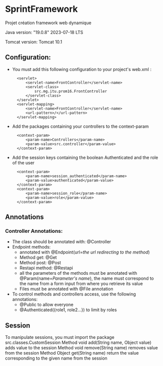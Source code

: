 # SprintFramework
Projet création framework web dynamique

Java version: "19.0.8" 2023-07-18 LTS

Tomcat version: Tomcat 10.1

## Configuration:
- You must add this following configuration to your project's web.xml :

        <servlet>
            <servlet-name>FrontController</servlet-name>
            <servlet-class>
                src.mg.itu.prom16.FrontController
            </servlet-class>
        </servlet>
        <servlet-mapping>
            <servlet-name>FrontController</servlet-name>
            <url-pattern>/</url-pattern>
        </servlet-mapping>

- Add the packages containing your controllers to the context-param

        <context-param>
            <param-name>Controllers</param-name> 
            <param-value>src.controller</param-value>
        </context-param>

- Add the session keys containing the boolean Authenticated and the role of the user 

        <context-param>
            <param-name>session_authenticated</param-name> 
            <param-value>authenticated</param-value>
        </context-param>
        <context-param>
            <param-name>session_role</param-name> 
            <param-value>role</param-value>
        </context-param>

## Annotations
### Controller Annotations:
- The class should be annotated with: @Controller
- Endpoint methods:
    - annotated with @Endpoint(url=*the url redirecting to the method*)
    - Method get: @Get
    - Method post: @Post
    - Restapi method: @Restapi
    - all the parameters of the methods must be annotated with @Param(name=*Parameter's name*),
        the name must correspond to the name from a form input from where you retrieve its value
    - Files must be annotated with @File annotation
- To control methods and controllers access, use the following annotations:
    - @Public to allow everyone
    - @Authenticated({role1, role2...}) to limit by roles 

## Session
To manipulate sessions, you must import the package src.classes.CustomSession
    Method void add(String name, Object value) adds value to the session
    Method void remove(String name) removes value from the session
    Method Object get(String name) return the value corresponding to the given name from the session